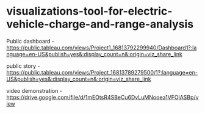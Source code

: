 # visualizations-tool-for-electric-vehicle-charge-and-range-analysis



Public dashboard - https://public.tableau.com/views/Project1_16813792299940/Dashboard1?:language=en-US&publish=yes&:display_count=n&:origin=viz_share_link



public story - https://public.tableau.com/views/Project_16813789279500/1?:language=en-US&publish=yes&:display_count=n&:origin=viz_share_link



video demonstration - https://drive.google.com/file/d/1mEOtsR4SBeCu6DvLuMNooea1VFOlASBp/view


